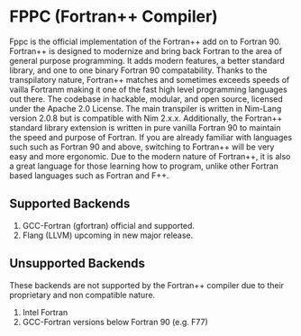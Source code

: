 # FPPC (Fortran++ Compiler)

Fppc is the official implementation of the Fortran++ add on to Fortran 90. Fortran++ is designed to modernize and bring back Fortran to the area of general purpose programming. It adds modern features, a better standard library, and one to one binary Fortran 90 compatability. Thanks to the transpilatory nature, Fortran++ matches and sometimes exceeds speeds of vailla Fortranm making it one of the fast high level programming languages out there. The codebase in hackable, modular, and open source, licensed under the Apache 2.0 License. The main transpiler is written in Nim-Lang version 2.0.8 but is compatible with Nim 2.x.x. Additionally, the Fortran++ standard library extension is written in pure vanilla Fortran 90 to maintain the speed and purpose of Fortran. If you are already familiar with languages such such as Fortran 90 and above, switching to Fortran++ will be very easy and more ergonomic. Due to the modern nature of Fortran++, it is also a great language for those learning how to program, unlike other Fortran based languages such as Fortran and F++.

## Supported Backends

1. GCC-Fortran (gfortran) official and supported.
2. Flang (LLVM) upcoming in new major release.

## Unsupported Backends
These backends are not supported by the Fortran++ compiler due to their proprietary and non compatible nature.

1. Intel Fortran
2. GCC-Fortran versions below Fortran 90 (e.g. F77)
